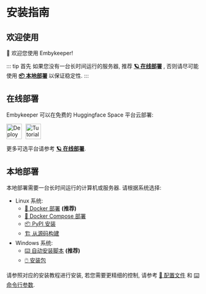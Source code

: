 # 安装指南

## 欢迎使用

🌈 欢迎您使用 Embykeeper!

::: tip 首先
如果您没有一台长时间运行的服务器, 推荐 [**🪐 在线部署**](#在线部署) , 否则请尽可能使用 [**📦 本地部署**](#本地部署) 以保证稳定性.
:::

## 在线部署

Embykeeper 可以在免费的 Huggingface Space 平台云部署:

<div style="display: flex; align-items: center; gap: 10px;">
  <a href="https://huggingface.co/spaces/embykeeper/embykeeper?duplicate=true">
    <img src="https://github.com/embykeeper/embykeeper/raw/main/images/deploy-to-hf.svg" alt="Deploy to Huggingface Space" style="height: 40px;">
  </a>
  <a href="https://blog.zetx.tech/2024/05/19/embykeeper-hf-tutorial/">
    <img src="https://github.com/embykeeper/embykeeper/raw/main/images/hf-tutorial.svg" alt="Tutorial" style="height: 40px;">
  </a>
</div>

更多可选平台请参考 [**🪐 在线部署**](/guide/在线部署).

## 本地部署

本地部署需要一台长时间运行的计算机或服务器. 请根据系统选择:

- Linux 系统:
  - [🐳 Docker 部署](/guide/Linux-Docker-部署) **(推荐)**
  - [🐳 Docker Compose 部署](/guide/Linux-Docker-Compose-部署)
  - [📦 PyPI 安装](/guide/Linux-从-PyPI-安装)
  - [🏗️ 从源码构建](/guide/Linux-从源码构建)
- Windows 系统:
  - [⌨️ 自动安装脚本](/guide/Windows-通过脚本安装) **(推荐)**
  - [🖱️ 安装包](/guide/Windows-通过安装包安装)

请参照对应的安装教程进行安装, 若您需要更精细的控制, 请参考 [🔧 配置文件](/guide/配置文件) 和 [⌨️ 命令行参数](/guide/命令行参数).
